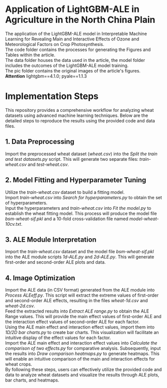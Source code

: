 # Application of LightGBM-ALE in Agriculture in the North China Plain
The application of the LightGBM-ALE model in Interpretable Machine Learning for Revealing Main and Interactive Effects of Ozone and Meteorological Factors on Crop Photosynthesis.  
The code folder contains the processes for generating the Figures and Tables within the article.  
The data folder houses the data used in the article, the model folder includes the outcomes of the LightGBM-ALE model training.  
The pic folder contains the original images of the article's figures.  
**Attention** lightgbm==4.1.0; pyale==1.1.3  
  
# Implementation Steps
This repository provides a comprehensive workflow for analyzing wheat datasets using advanced machine learning techniques. Below are the detailed steps to reproduce the results using the provided code and data files.  
## 1. Data Preprocessing  
Import the preprocessed wheat dataset (_wheat.csv_) into the _Split the train and test datasets.py_ script. This will generate two separate files: _train-wheat.csv_ and _test-wheat.csv_.  
## 2. Model Fitting and Hyperparameter Tuning  
Utilize the _train-wheat.csv_ dataset to build a fitting model.  
Import _train-wheat.csv_ into _Search for hyperparameters.py_ to obtain the set of hyperparameters.  
Input the hyperparameters and _train-wheat.csv_ into _Fit the model.py_ to establish the wheat fitting model. This process will produce the model file _bsm-wheat-sif.pkl_ and a 10-fold cross-validation file named _model-wheat-10cv.txt_.  
## 3. ALE Module Interpretation  
Import the _train-wheat.csv_ dataset and the model file _bsm-wheat-sif.pkl_ into the ALE module scripts _1d-ALE.py_ and _2d-ALE.py_. This will generate first-order and second-order ALE plots and data.  
## 4. Image Optimization  
Import the ALE data (in CSV format) generated from the ALE module into _Process ALEeff.py_. This script will extract the extreme values of first-order and second-order ALE effects, resulting in the files _wheat-1d.csv_ and _wheat-2d.csv_.  
Feed the extracted results into _Extract ALE range.py_ to obtain the ALE Range values. This will provide the main effect values of first-order ALE and the interaction effect values of second-order ALE for each factor.  
Using the ALE main effect and interaction effect values, import them into _1D/2D bar charts.py_ to create bar charts. This visualization will facilitate an intuitive display of the effect values for each factor.  
Import the ALE main effect and interaction effect values into _Calculate the comparison of two effects.py_ for comparative analysis. Subsequently, input the results into _Draw comparison heatmaps.py_ to generate heatmaps. This will enable an intuitive comparison of the main and interaction effects for wheat crops.  
By following these steps, users can effectively utilize the provided code and data to analyze wheat datasets and visualize the results through ALE plots, bar charts, and heatmaps.  
